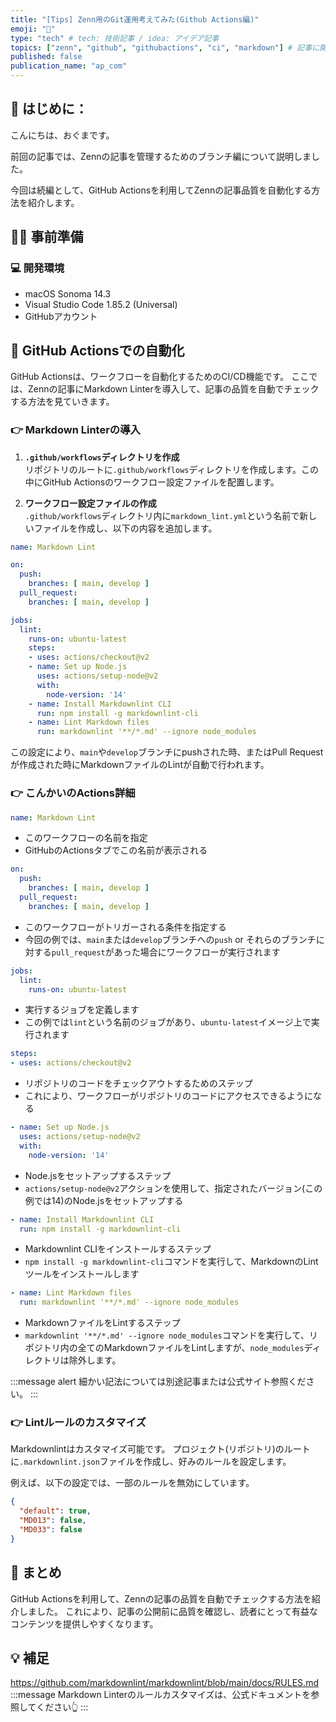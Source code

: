 ```yaml
---
title: "[Tips] Zenn用のGit運用考えてみた(Github Actions編)"
emoji: "💆"
type: "tech" # tech: 技術記事 / idea: アイデア記事
topics: ["zenn", "github", "githubactions", "ci", "markdown"] # 記事に関連するトピックをここに入力
published: false
publication_name: "ap_com"
---
```


## 🌟 はじめに：
こんにちは、おぐまです。

前回の記事では、Zennの記事を管理するためのブランチ編について説明しました。

今回は続編として、GitHub Actionsを利用してZennの記事品質を自動化する方法を紹介します。

## 👷‍♂️ 事前準備

### 💻 開発環境
- macOS Sonoma 14.3
- Visual Studio Code 1.85.2 (Universal)
- GitHubアカウント

## 📝 GitHub Actionsでの自動化

GitHub Actionsは、ワークフローを自動化するためのCI/CD機能です。
ここでは、Zennの記事にMarkdown Linterを導入して、記事の品質を自動でチェックする方法を見ていきます。

### 👉 Markdown Linterの導入

1. **`.github/workflows`ディレクトリを作成**  
   リポジトリのルートに`.github/workflows`ディレクトリを作成します。この中にGitHub Actionsのワークフロー設定ファイルを配置します。

2. **ワークフロー設定ファイルの作成**  
   `.github/workflows`ディレクトリ内に`markdown_lint.yml`という名前で新しいファイルを作成し、以下の内容を追加します。

```yaml
name: Markdown Lint

on:
  push:
    branches: [ main, develop ]
  pull_request:
    branches: [ main, develop ]

jobs:
  lint:
    runs-on: ubuntu-latest
    steps:
    - uses: actions/checkout@v2
    - name: Set up Node.js
      uses: actions/setup-node@v2
      with:
        node-version: '14'
    - name: Install Markdownlint CLI
      run: npm install -g markdownlint-cli
    - name: Lint Markdown files
      run: markdownlint '**/*.md' --ignore node_modules
```

この設定により、`main`や`develop`ブランチにpushされた時、またはPull Requestが作成された時にMarkdownファイルのLintが自動で行われます。

### 👉 こんかいのActions詳細

```yaml
name: Markdown Lint
```
- このワークフローの名前を指定
- GitHubのActionsタブでこの名前が表示される

```yaml
on:
  push:
    branches: [ main, develop ]
  pull_request:
    branches: [ main, develop ]
```
- このワークフローがトリガーされる条件を指定する
- 今回の例では、`main`または`develop`ブランチへの`push` or それらのブランチに対する`pull_request`があった場合にワークフローが実行されます

```yaml
jobs:
  lint:
    runs-on: ubuntu-latest
```
- 実行するジョブを定義します
- この例では`lint`という名前のジョブがあり、`ubuntu-latest`イメージ上で実行されます

```yaml
steps:
- uses: actions/checkout@v2
```
- リポジトリのコードをチェックアウトするためのステップ
- これにより、ワークフローがリポジトリのコードにアクセスできるようになる

```yaml
- name: Set up Node.js
  uses: actions/setup-node@v2
  with:
    node-version: '14'
```
- Node.jsをセットアップするステップ
- `actions/setup-node@v2`アクションを使用して、指定されたバージョン(この例では14)のNode.jsをセットアップする

```yaml
- name: Install Markdownlint CLI
  run: npm install -g markdownlint-cli
```
- Markdownlint CLIをインストールするステップ
- `npm install -g markdownlint-cli`コマンドを実行して、MarkdownのLintツールをインストールします

```yaml
- name: Lint Markdown files
  run: markdownlint '**/*.md' --ignore node_modules
```
- MarkdownファイルをLintするステップ
- `markdownlint '**/*.md' --ignore node_modules`コマンドを実行して、リポジトリ内の全てのMarkdownファイルをLintしますが、`node_modules`ディレクトリは除外します。

:::message alert
細かい記法については別途記事または公式サイト参照ください。
:::

### 👉 Lintルールのカスタマイズ

Markdownlintはカスタマイズ可能です。
プロジェクト(リポジトリ)のルートに`.markdownlint.json`ファイルを作成し、好みのルールを設定します。

例えば、以下の設定では、一部のルールを無効にしています。

```json
{
  "default": true,
  "MD013": false,
  "MD033": false
}
```

## 🎉 まとめ

GitHub Actionsを利用して、Zennの記事の品質を自動でチェックする方法を紹介しました。
これにより、記事の公開前に品質を確認し、読者にとって有益なコンテンツを提供しやすくなります。

## 💡 補足

https://github.com/markdownlint/markdownlint/blob/main/docs/RULES.md
:::message
Markdown Linterのルールカスタマイズは、公式ドキュメントを参照してください👆
:::
